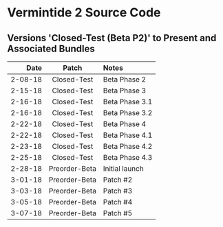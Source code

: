 # Vermintide 2 Source Code

Versions 'Closed-Test (Beta P2)' to Present and Associated Bundles
-------------------------------------------------------------

Date      |  Patch  | Notes
--------: | :-----: | :--------------
2-08-18   |  Closed-Test  | Beta Phase 2
2-15-18   |  Closed-Test  | Beta Phase 3
2-16-18   |  Closed-Test  | Beta Phase 3.1
2-16-18   |  Closed-Test  | Beta Phase 3.2
2-22-18   |  Closed-Test  | Beta Phase 4
2-22-18   |  Closed-Test  | Beta Phase 4.1
2-23-18   |  Closed-Test  | Beta Phase 4.2
2-25-18   |  Closed-Test  | Beta Phase 4.3
2-28-18   |  Preorder-Beta  | Initial launch
3-01-18   |  Preorder-Beta  | Patch #2
3-03-18   |  Preorder-Beta  | Patch #3
3-05-18   |  Preorder-Beta  | Patch #4
3-07-18   |  Preorder-Beta  | Patch #5